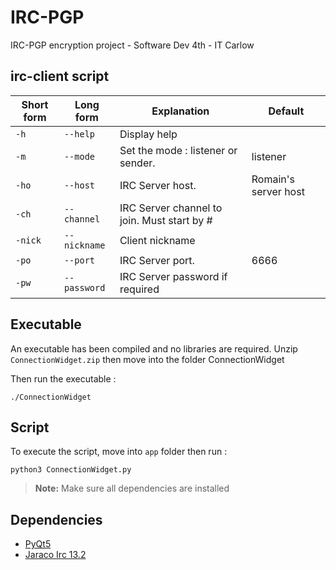 IRC-PGP
=======
IRC-PGP encryption project - Software Dev 4th - IT Carlow

irc-client script 
--------------------

|  Short form          | Long form     | Explanation | Default |
 ----------------- | ---------------------------- | ------------------|--------------------------
| `-h` | `--help`| Display help | |
| `-m` | `--mode`| Set the mode : listener or sender. | listener |
| `-ho`| `--host` | IRC Server host. | Romain's server host |
| `-ch` | `--channel` |IRC Server channel to join. Must start by #  | |
| `-nick` | `--nickname` |Client nickname | |
|`-po`| `--port` | IRC Server port. | 6666 |
|`-pw`|`--password`| IRC Server password if required | |


Executable
--------------
An executable has been compiled and no libraries are required. 
Unzip `ConnectionWidget.zip` then move into the folder ConnectionWidget

Then run the executable : 
    
    ./ConnectionWidget


Script
--------
To execute the script, move into `app` folder then run : 

	python3 ConnectionWidget.py
    
> **Note:** Make sure all dependencies are installed

Dependencies
------------------
 - [PyQt5](https://riverbankcomputing.com/software/pyqt/download5)
 - [Jaraco Irc 13.2](https://github.com/jaraco/irc) 
